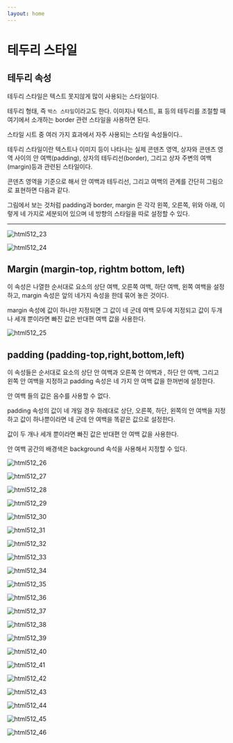 ```yaml
---
layout: home
---
```


# 테두리 스타일



## 테두리 속성

테두리 스타일은 텍스트 못지않게 많이 사용되는 스타일이다.

테두리 형태, 즉 `박스 스타일`이라고도 한다. 이미지나 택스트, 표 등의 테두리를 조절할 때 여기에서 소개하는 border 관련 스타일을 사용하면 된다.

스타일 시트 중 여러 가지 효과에서 자주 사용되는 스타일 속성들이다..



테두리 스타일이란 텍스트나 이미지 등이 나타나는 실제 콘덴츠 영역, 상자와 콘덴츠 영역 사이의 안 여백(padding), 상자의 테두리선(border), 그리고 상자 주변의 여백(margin)등과 관련된 스타일이다.

콘덴츠 영역을 기준으로 해서 안 여백과 테두리선, 그리고 여백의 관계를 간단히 그림으로 표현하면 다음과 같다.

그림에서 보는 것처럼 padding과 border, margin 은 각각 왼쪽, 오른쪽, 위와 아래, 이렇게 네 가지로 세분되어 있으며 네 방향의 스타일을 따로 설정할 수 있다.



---


![html512_23](./img/html512_23.png)

![html512_24](./img/html512_24.png)



## Margin (margin-top, rightm bottom, left)

이 속성은 나열한 순서대로 요소의 상단 여백, 오른쪽 여백, 하단 여백, 왼쪽 여백을 설정하고, margin 속성은 앞의 네가지 속성을 한데 묶어 놓은 것이다.

margin 속성에 값이 하나만 지정되면 그 값이 네 군데 여백 모두에 지정되고 값이 두개나 세개 뿐이라면 빠진 값은 반대편 여백 값을 사용한다.



![html512_25](./img/html512_25.png)



## padding (padding-top,right,bottom,left)

이 속성들은 순서대로 요소의 상단 안 여백과 오른쪽 안 여백과 , 하단 안 여백, 그리고 왼쪽 안 여백을 지정하고 padding 속성은 네 가지 안 여백 값을 한꺼번에 설정한다.

안 여백 들의 값은 음수를 사용할 수 없다.

padding 속성의 값이 네 개일 경우 하례대로 상단, 오른쪽, 하단, 왼쪽의 안 여백을 지정하고 값이 하나뿐이라면 네 군데 안 여백을 똑같은 값으로 설정한다.

값이 두 개나 세개 뿐이라면 빠진  값은 반대편 안 여백 값을 사용한다.

안 여백 공간의 배경색은 background 속석을 사용해서 지정할 수 있다.

![html512_26](./img/html512_26.png)

![html512_27](./img/html512_27.png)

![html512_28](./img/html512_28.png)

![html512_29](./img/html512_29.png)

![html512_30](./img/html512_30.png)

![html512_31](./img/html512_31.png)

![html512_32](./img/html512_32.png)

![html512_33](./img/html512_33.png)

![html512_34](./img/html512_34.png)

![html512_35](./img/html512_35.png)

![html512_36](./img/html512_36.png)

![html512_37](./img/html512_37.png)

![html512_38](./img/html512_38.png)

![html512_39](./img/html512_39.png)

![html512_40](./img/html512_40.png)

![html512_41](./img/html512_41.png)

![html512_42](./img/html512_42.png)

![html512_43](./img/html512_43.png)

![html512_44](./img/html512_44.png)

![html512_45](./img/html512_45.png)

![html512_46](./img/html512_46.png)